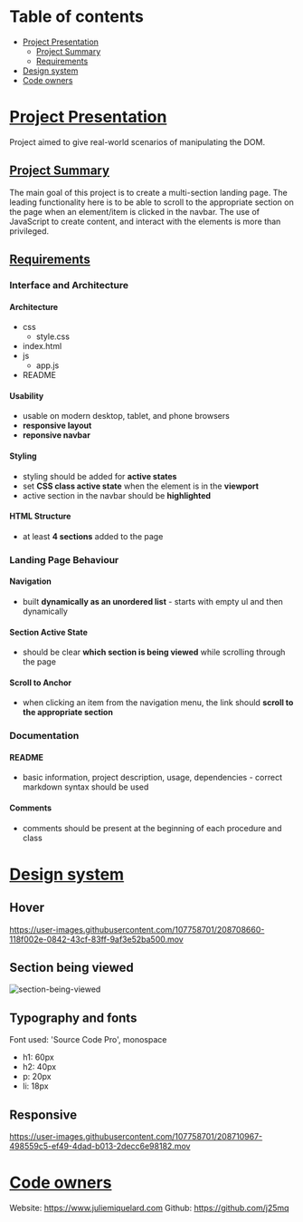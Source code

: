# Table of contents

- [Project Presentation](#project-presentation)
  - [Project Summary](##project-summary)
  - [Requirements](#requirements)
- [Design system](#design-system)
- [Code owners](#code-owners)

# [Project Presentation](#project-presentation)
Project aimed to give real-world scenarios of manipulating the DOM. 

## [Project Summary](#project-summary)
The main goal of this project is to create a multi-section landing page. The leading functionality here is to be able to scroll to the appropriate section on the page when an element/item is clicked in the navbar. The use of JavaScript to create content, and interact with the elements is more than privileged.

## [Requirements](#requirements)

### Interface and Architecture

#### Architecture
- css
  - style.css
- index.html
- js
  - app.js
- README

#### Usability
- usable on modern desktop, tablet, and phone browsers
- **responsive layout**
- **reponsive navbar**

#### Styling
- styling should be added for **active states**
- set **CSS class active state** when the element is in the **viewport**
- active section in the navbar should be **highlighted**

#### HTML Structure
- at least **4 sections** added to the page 

### Landing Page Behaviour

#### Navigation
- built **dynamically as an unordered list** - starts with empty ul and then dynamically 

#### Section Active State
- should be clear **which section is being viewed** while scrolling through the page

#### Scroll to Anchor
- when clicking an item from the navigation menu, the link should **scroll to the appropriate section**

### Documentation

#### README
- basic information, project description, usage, dependencies - correct markdown syntax should be used

#### Comments
- comments should be present at the beginning of each procedure and class

# [Design system](#design-system)

## Hover
https://user-images.githubusercontent.com/107758701/208708660-118f002e-0842-43cf-83ff-9af3e52ba500.mov

## Section being viewed
![section-being-viewed](https://user-images.githubusercontent.com/107758701/208709234-9081d99a-bf0e-4a91-9b53-9a2b83f56ddb.png)

## Typography and fonts
Font used: 'Source Code Pro', monospace
- h1: 60px
- h2: 40px
- p: 20px
- li: 18px

## Responsive
https://user-images.githubusercontent.com/107758701/208710967-498559c5-ef49-4dad-b013-2decc6e98182.mov

# [Code owners](#project-presentation)
Website: https://www.juliemiquelard.com
Github: https://github.com/j25mq
